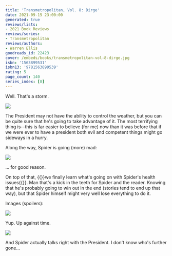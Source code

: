 ```yaml
---
title: 'Transmetropolitan, Vol. 8: Dirge'
date: 2021-09-15 23:00:00
generated: true
reviews/lists:
- 2021 Book Reviews
reviews/series:
- Transmetropolitan
reviews/authors:
- Warren Ellis
goodreads_id: 22423
cover: /embeds/books/transmetropolitan-vol-8-dirge.jpg
isbn: '1563899531'
isbn13: '9781563899539'
rating: 5
page_count: 140
series_index: [8]
---
```

Well. That's a storm.  

![](/embeds/books/attachments/transmetropolitan-vol-8-dirge-x-1.png)  

<!--more-->

The President may not have the ability to control the weather, but you can be quite sure that he's going to take advantage of it. The most terrifying thing is--this is far easier to believe (for me) now than it was before that if we were ever to have a president both evil and competent things might go sideways in a hurry.  

Along the way, Spider is going (more) mad:  

![](/embeds/books/attachments/transmetropolitan-vol-8-dirge-x-2.png)  

... for good reason.  

On top of that, {{<spoiler>}}we finally learn what's going on with Spider's health issues{{</spoiler>}}. Man that's a kick in the teeth for Spider and the reader. Knowing that he's probably going to win out in the end (stories tend to end up that way), but that Spider himself might very well lose everything to do it.  

Images (spoilers):  

![](/embeds/books/attachments/transmetropolitan-vol-8-dirge-x-3.png)  

Yup. Up against time.  

![](/embeds/books/attachments/transmetropolitan-vol-8-dirge-x-4.png)  

And Spider actually talks right with the President. I don't know who's further gone...